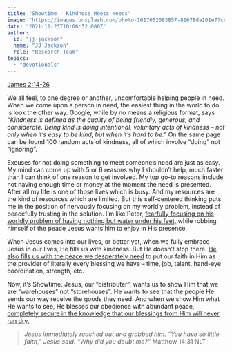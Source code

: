 ```yaml
---
title: "Showtime - Kindness Meets Needs"
image: "https://images.unsplash.com/photo-1617052083857-81678da101e7?crop=entropy&cs=srgb&fm=jpg&ixid=Mnw5NjYxfDB8MXxzZWFyY2h8MTB8fFRydXRofGVufDB8fHx8MTYxODIzNjM3Mw&ixlib=rb-1.2.1&q=85"
date: "2021-11-23T10:06:32.000Z"
author:
  id: "jj-jackson"
  name: "JJ Jackson"
  role: "Research Team"
topics:
  - "devotionals"
---
```

[James 2:14-26][1]

We all feel, to one degree or another, uncomfortable helping people in need. When we come upon a person in need, the easiest thing in the world to do is look the other way. Google, while by no means a religious format, says _“Kindness is defined as the quality of being friendly, generous, and considerate. Being kind is doing intentional, voluntary acts of kindness – not only when it’s easy to be kind, but when it’s hard to be.”_ On the same page can be found 100 random acts of kindness, all of which involve “doing” not “ignoring”.

Excuses for not doing something to meet someone’s need are just as easy. My mind can come up with 5 or 6 reasons why I shouldn’t help, much faster than I can think of one reason to get involved. My top go-to reasons include not having enough time or money at the moment the need is presented. After all my life is one of those lives which is busy. And my resources are the kind of resources which are limited. But this self-centered thinking puts me in the position of nervously focusing on my worldly problem, instead of peacefully trusting in the solution. I’m like Peter, [fearfully focusing on his worldly problem of having nothing but water under his feet,][2] while robbing himself of the peace Jesus wants him to enjoy in His presence.

When Jesus comes into our lives, or better yet, when we fully embrace Jesus in our lives, He fills us with kindness. But He doesn’t stop there. [He also fills us with the peace we desperately need][3] to put our faith in Him as the provider of literally every blessing we have – time, job, talent, hand-eye coordination, strength, etc.

Now, it’s Showtime. Jesus, our “distributer”, wants us to show Him that we are “warehouses” not “storehouses”. He wants to see that the people He sends our way receive the goods they need. And when we show Him what He wants to see, He blesses our obedience with abundant peace, [completely secure in the knowledge that our blessings from Him will never run dry.][4]

> _Jesus immediately reached out and grabbed him. “You have so little faith,” Jesus said. “Why did you doubt me?”_ Matthew 14:31 NLT

[1]: https://www.biblegateway.com/passage/?search=James+2%3A14-26&version=NLV
[2]: https://www.biblegateway.com/passage/?search=Matthew+14%3A28-31&version=MSG
[3]: https://biblehub.com/philippians/4-7.htm
[4]: https://www.biblegateway.com/passage/?search=Lamentations+3%3A22-23&version=NLV
